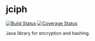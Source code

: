 # jciph

[![Build Status](https://travis-ci.com/meyfa/jciph.svg?branch=master)](https://travis-ci.com/meyfa/jciph)
[![Coverage Status](https://coveralls.io/repos/github/meyfa/jciph/badge.svg?branch=master)](https://coveralls.io/github/meyfa/jciph?branch=master)

Java library for encryption and hashing.
